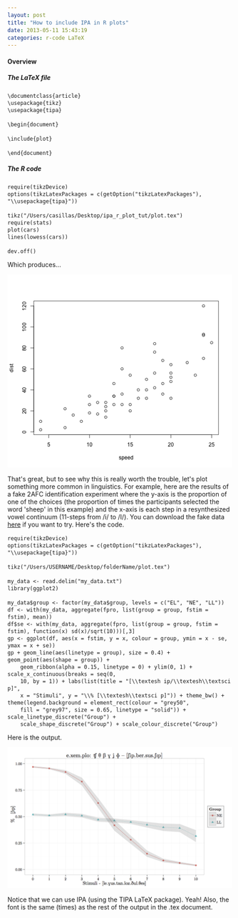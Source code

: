 ```yaml
---
layout: post
title: "How to include IPA in R plots"
date: 2013-05-11 15:43:19
categories: r-code LaTeX
---
```


#### Overview



##### The LaTeX file
 
    \documentclass{article}
    \usepackage{tikz}
    \usepackage{tipa}
 
    \begin{document}
 
    \include{plot}
 
    \end{document}
 
 
 
##### The R code
 
 

    require(tikzDevice)
    options(tikzLatexPackages = c(getOption("tikzLatexPackages"), 
    "\\usepackage{tipa}"))

    tikz("/Users/casillas/Desktop/ipa_r_plot_tut/plot.tex")
    require(stats)
    plot(cars)
    lines(lowess(cars))
    
    dev.off()
    
Which produces...

![plot of chunk unnamed-chunk-4](/assets/images/figure/unnamed-chunk-2.png) 

That's great, but to see why this is really worth the trouble, let's plot something more common in linguistics. For example, here are the results of a fake 2AFC identification experiment where the y-axis is the proportion of one of the choices (the proportion of times the participants selected the word 'sheep' in this example) and the x-axis is each step in a resynthesized vowel continuum (11-steps from /i/ to /I/). You can download the fake data [here][fake-data] if you want to try. Here's the code.

    require(tikzDevice)
    options(tikzLatexPackages = c(getOption("tikzLatexPackages"), 
    "\\usepackage{tipa}"))

    tikz("/Users/USERNAME/Desktop/folderName/plot.tex")
    
    my_data <- read.delim("my_data.txt")
    library(ggplot2)

    my_data$group <- factor(my_data$group, levels = c("EL", "NE", "LL"))
    df <- with(my_data, aggregate(fpro, list(group = group, fstim = fstim), mean))
    df$se <- with(my_data, aggregate(fpro, list(group = group, fstim = fstim), function(x) sd(x)/sqrt(10)))[,3]
    gp <- ggplot(df, aes(x = fstim, y = x, colour = group, ymin = x - se, ymax = x + se))
    gp + geom_line(aes(linetype = group), size = 0.4) + geom_point(aes(shape = group)) + 
        geom_ribbon(alpha = 0.15, linetype = 0) + ylim(0, 1) + scale_x_continuous(breaks = seq(0, 
        10, by = 1)) + labs(list(title = "[\\textesh ip/\\textesh\\textsci p]", 
        x = "Stimuli", y = "\\% [\\textesh\\textsci p]")) + theme_bw() + theme(legend.background = element_rect(colour = "grey50", 
        fill = "grey97", size = 0.65, linetype = "solid")) + scale_linetype_discrete("Group") + 
        scale_shape_discrete("Group") + scale_colour_discrete("Group")

Here is the output.

![plot of chunk unnamed-chunk-6](/assets/images/figure/ident_plot.png)

Notice that we can use IPA (using the TIPA LaTeX package). Yeah! Also, the font is the same (times) as the rest of the output in the .tex document.

[fake-data]: (/archive/ipa_rplot_tut/my_data.txt)